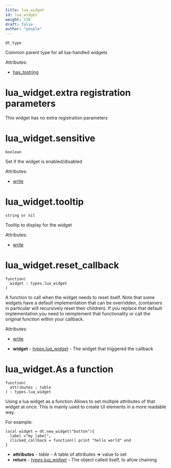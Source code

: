 ```yaml
---
title: lua_widget
id: lua_widget
weight: 530
draft: false
author: "people"
---
```


`dt_type`

Common parent type for all lua-handled widgets

Attributes:

* [has_tostring](../Attributes#has_tostring)

# lua_widget.extra registration parameters

This widget has no extra registration parameters

# lua_widget.sensitive

`boolean`

Set if the widget is enabled/disabled

Attributes:

* [write](../Attributes#write)

# lua_widget.tooltip

`string or nil`

Tooltip to display for the widget

Attributes:

* [write](../Attributes#write)

# lua_widget.reset_callback

```
function(
  widget : types.lua_widget
)
```

A function to call when the widget needs to reset itself.
Note that some widgets have a default implementation that can be overridden, \(containers in particular will recursively reset their children\). If you replace that default implementation you need to reimplement that functionality or call the original function within your
callback.

Attributes:

* [write](../Attributes#write)

* **widget** - _[types.lua_widget](../types.lua_widget)_ - The widget that triggered the callback

# lua_widget.As a function

```
function(
  attributes : table
) : types.lua_widget
```

Using a lua widget as a function Allows to set multiple attributes of that widget at once.
This is mainly used to create UI elements in a more readable way.

For example:

```
local widget = dt.new_widget("button"){
  label ="my label",
  clicked_callback = function() print "hello world" end
}
```

* **attributes** - _table_ - A table of attributes => value to set
* **return** - _[types.lua_widget](../types.lua_widget)_ - The object called itself, to allow chaining

